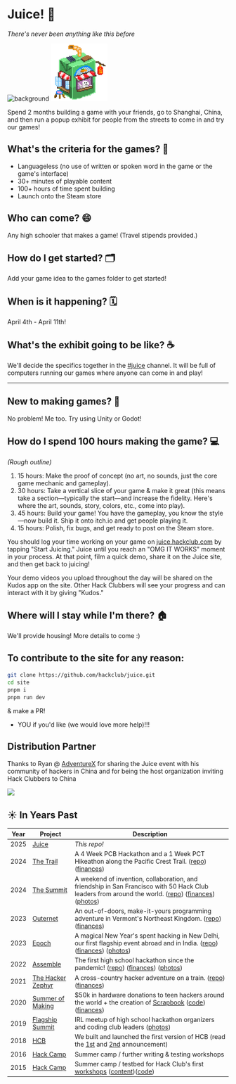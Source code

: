 # Juice! 🧃

*There's never been anything like this before*

![background](https://github.com/user-attachments/assets/156b45a9-25bd-4808-9fca-456a66d2cd93)
<img src="https://github.com/hackclub/juice/blob/main/site/public/juicebigimage.png" alt="juiceboxbuilding" width="130" height="130">

Spend 2 months building a game with your friends, go to Shanghai, China, and then run a popup exhibit for people from the streets to come in and try our games!

## What's the criteria for the games? 👾

- Languageless (no use of written or spoken word in the game or the game's interface)
- 30+ minutes of playable content
- 100+ hours of time spent building
- Launch onto the Steam store

## Who can come? 😄

Any high schooler that makes a game! (Travel stipends provided.)

## How do I get started? 🗂️

Add your game idea to the games folder to get started!

## When is it happening? 🗓️

April 4th - April 11th!

## What's the exhibit going to be like? ☕️

We'll decide the specifics together in the [#juice](https://hackclub.slack.com/archives/C088UF12N1Z) channel. It will be full of computers running our games where anyone can come in and play!

------

## New to making games? 👾

No problem! Me too. Try using Unity or Godot! 

## How do I spend 100 hours making the game? 💻

*(Rough outline)*

1. 15 hours: Make the proof of concept (no art, no sounds, just the core game mechanic and gameplay).
2. 30 hours: Take a vertical slice of your game & make it great (this means take a section—typically the start—and increase the fidelity. Here's where the art, sounds, story, colors, etc., come into play).
3. 45 hours: Build your game! You have the gameplay, you know the style—now build it. Ship it onto itch.io and get people playing it.
4. 15 hours: Polish, fix bugs, and get ready to post on the Steam store.

You should log your time working on your game on [juice.hackclub.com](https://juice.hackclub.com/) by tapping "Start Juicing." Juice until you reach an "OMG IT WORKS" moment in your process. At that point, film a quick demo, share it on the Juice site, and then get back to juicing!

Your demo videos you upload throughout the day will be shared on the Kudos app on the site. Other Hack Clubbers will see your progress and can interact with it by giving "Kudos."

## Where will I stay while I'm there? 🏠

We'll provide housing! More details to come :)

## To contribute to the site for any reason:

```bash
git clone https://github.com/hackclub/juice.git
cd site
pnpm i  
pnpm run dev  
```

& make a PR!

+ YOU if you'd like (we would love more help)!!!

## Distribution Partner
Thanks to Ryan @ [AdventureX](adventure-x.org) for sharing the Juice event with his community of hackers in China and for being the host organization inviting Hack Clubbers to China

<img src="https://github.com/hackclub/juice/blob/main/AdventureX.png" height="50">

## ☀️ In Years Past

| Year | Project                                                      | Description                                                  |
| ---- | ------------------------------------------------------------ | ------------------------------------------------------------ |
| 2025 | [Juice](https://juice.hackclub.com)                          | _This repo!_                                                 |
| 2024 | [The Trail](https://trail.hackclub.com)                      | A 4 Week PCB Hackathon and a 1 Week PCT Hikeathon along the Pacific Crest Trail. ([repo](https://github.com/hackclub/the-trail)) ([finances](https://hcb.hackclub.com/the-trail/transactions)) |
| 2024 | [The Summit](https://summit.hackclub.com)                    | A weekend of invention, collaboration, and friendship in San Francisco with 50 Hack Club leaders from around the world. ([repo](https://github.com/hackclub/summit)) ([finances](https://hcb.hackclub.com/2024-leaders-summit/transactions)) ([photos](https://hackclub.slack.com/archives/C06CHS2D05Q/p1708690304017419)) |
| 2023 | [Outernet](https://outernet.hackclub.com)                    | An out-of-doors, make-it-yours programming adventure in Vermont's Northeast Kingdom. ([repo](https://github.com/hackclub/outernet)) ([finances](https://hcb.hackclub.com/outernet)) |
| 2023 | [Epoch](https://epoch.hackclub.com)                          | A magical New Year's spent hacking in New Delhi, our first flagship event abroad and in India. ([repo](https://github.com/hackclub/epoch)) ([finances](https://docs.google.com/spreadsheets/d/1G-ukyf7spB8bfO9Mqnt8ks9swVIojfriPt1P4pEyWw4/edit?usp=sharing)) ([photos](https://hack.af/epoch-photos)) |
| 2022 | [Assemble](https://assemble.hackclub.com)                    | The first high school hackathon since the pandemic! ([repo](https://github.com/hackclub/assemble)) ([finances](https://hcb.hackclub.com/assemble)) ([photos](https://hack.af/assemble-photos)) |
| 2021 | [The Hacker Zephyr](https://github.com/hackclub/the-hacker-zephyr) | A cross-country hacker adventure on a train. ([repo](https://github.com/hackclub/the-hacker-zephyr)) ([finances](https://hcb.hackclub.com/zephyr)) |
| 2020 | [Summer of Making](https://summer.hackclub.com)              | $50k in hardware donations to teen hackers around the world + the creation of [Scrapbook](https://scrapbook.hackclub.com) ([code](https://github.com/hackclub/scrapbook)) ([finances](https://hcb.hackclub.com/summer-of-making)) |
| 2019 | [Flagship Summit](https://flagship.hackclub.com)             | IRL meetup of high school hackathon organizers and coding club leaders ([photos](https://photos.google.com/share/AF1QipO3hb2mN-Q16icE-M16d-06uHyXLmvd3Rw6b_f_oosfAX9SnOvnouPOyO79P7pR7Q?key=anphZTNFUERPWXV3YnJQV2VzVVVFMFFVcGRDc3hB)) |
| 2018 | [HCB](https://hackclub.com/bank/)                            | We built and launched the first version of HCB (read the [1st](https://medium.com/hackclub/hack-club-bank-a-bank-for-student-hackers-e5d894ea5375) and [2nd](https://medium.com/hackclub/hack-club-bank-is-now-live-for-everyone-including-you-884f7f54836f) announcement) |
| 2016 | [Hack Camp](https://github.com/hackclub/camp/tree/master/2016) | Summer camp / further writing & testing workshops            |
| 2015 | [Hack Camp](https://github.com/hackclub/camp/tree/master/2015) | Summer camp / testbed for Hack Club's first [workshops](https://workshops.hackclub.com) ([content](https://github.com/hackclub/hackclub/tree/main/workshops#readme))([code](https://github.com/hackclub/workshops)) |
